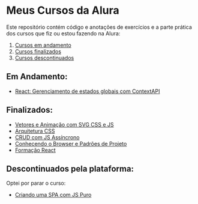# Meus Cursos da Alura

Este repositório contém código e anotações de exercícios e a parte prática dos cursos que fiz ou estou fazendo na Alura:

01. [Cursos em andamento](#em-andamento)
02. [Cursos finalizados](#finalizados)
03. [Cursos descontinuados](#descontinuados-pela-plataforma)

## Em Andamento:
- [React: Gerenciamento de estados globais com ContextAPI](/06%20-%20%5BReact%5D%20Gerenciamento%20de%20estados%20globais%20com%20ContextAPI/)

## Finalizados:
- [Vetores e Animação com SVG CSS e JS](/00%20-%20Vetores%20e%20Anima%C3%A7%C3%A3o%20com%20SVG%20CSS%20JS%20-%20Allura/)
- [Arquitetura CSS](01%20-%20Arquitetura%20CSS/)
- [CRUD com JS Assíncrono](02%20-%20CRUD%20com%20JS%20Assicrono/)
- [Conhecendo o Browser e Padrões de Projeto](04%20-%20Conhecendo%20o%20Browser%20e%20Padr%C3%B5es%20de%20Projeto/)
- [Formação React](/05%20-%20Forma%C3%A7%C3%A3o%20React/)

## Descontinuados pela plataforma:
Optei por parar o curso:
- [Criando uma SPA com JS Puro](03%20-%20Criando%20uma%20SPA%20com%20JS%20Puro/)
